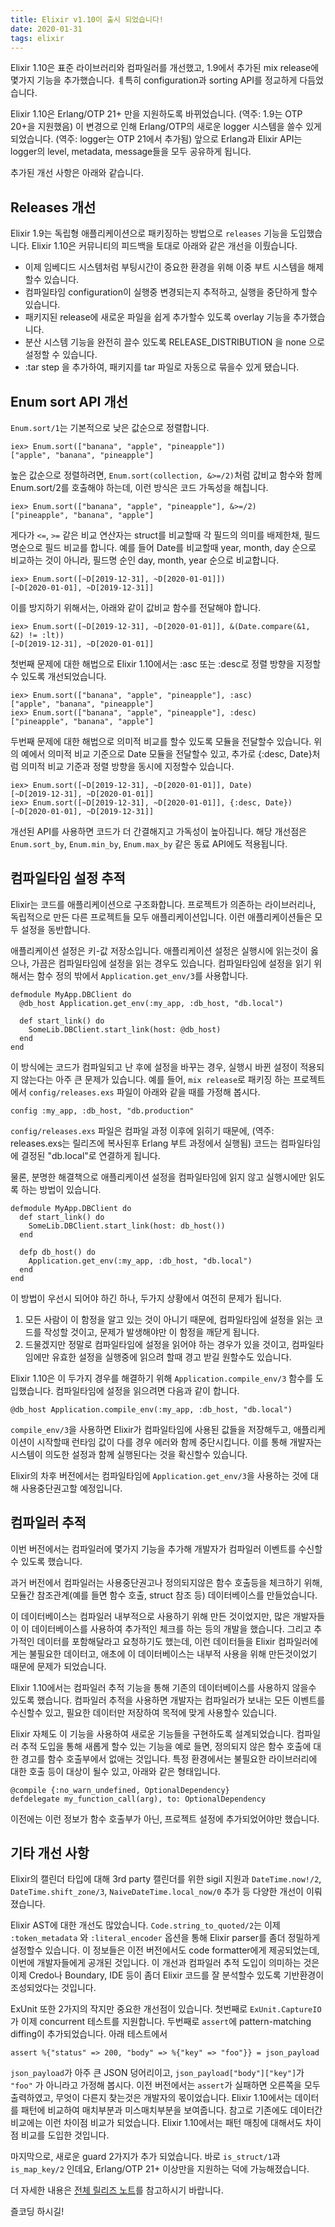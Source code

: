 ```yaml
---
title: Elixir v1.10이 출시 되었습니다!
date: 2020-01-31
tags: elixir
---
```


Elixir 1.10은 표준 라이브러리와 컴파일러를 개선했고, 1.9에서 추가된 mix release에 몇가지 기능을 추가했습니다. ㅖ특히 configuration과 sorting API를 정교하게 다듬었습니다.

Elixir 1.10은 Erlang/OTP 21+ 만을 지원하도록 바뀌었습니다. (역주: 1.9는 OTP 20+을 지원했음) 이 변경으로 인해 Erlang/OTP의 새로운 logger 시스템을 쓸수 있게 되었습니다. (역주: logger는 OTP 21에서 추가됨) 앞으로 Erlang과 Elixir API는 logger의 level, metadata, message들을 모두 공유하게 됩니다.

추가된 개선 사항은 아래와 같습니다.

## Releases 개선

Elixir 1.9는 독립형 애플리케이션으로 패키징하는 방법으로 `releases` 기능을 도입했습니다. Elixir 1.10은 커뮤니티의 피드백을 토대로 아래와 같은 개선을 이뤘습니다.

* 이제 임베디드 시스템처럼 부팅시간이 중요한 환경을 위해 이중 부트 시스템을 해제할수 있습니다.
* 컴파일타임 configuration이 실행중 변경되는지 추적하고, 실행을 중단하게 할수 있습니다.
* 패키지된 release에 새로운 파일을 쉽게 추가할수 있도록 overlay 기능을 추가했습니다.
* 분산 시스템 기능을 완전히 끌수 있도록 RELEASE_DISTRIBUTION 을 none 으로 설정할 수 있습니다.
* :tar step 을 추가하여, 패키지를 tar 파일로 자동으로 묶을수 있게 됐습니다.

## Enum sort API 개선

`Enum.sort/1`는 기본적으로 낮은 값순으로 정렬합니다.

```
iex> Enum.sort(["banana", "apple", "pineapple"])
["apple", "banana", "pineapple"]
```

높은 값순으로 정렬하려면, `Enum.sort(collection, &>=/2)`처럼 값비교 함수와 함께 Enum.sort/2를 호출해야 하는데, 이런 방식은 코드 가독성을 해칩니다.

```
iex> Enum.sort(["banana", "apple", "pineapple"], &>=/2)
["pineapple", "banana", "apple"]
```

게다가 `<=`, `>=` 같은 비교 연산자는 struct를 비교할때 각 필드의 의미를 배제한채, 필드명순으로 필드 비교를 합니다. 예를 들어 Date를 비교할때 year, month, day 순으로 비교하는 것이 아니라, 필드명 순인 day, month, year 순으로 비교합니다.

```
iex> Enum.sort([~D[2019-12-31], ~D[2020-01-01]])
[~D[2020-01-01], ~D[2019-12-31]]
```

이를 방지하기 위해서는, 아래와 같이 값비교 함수를 전달해야 합니다.

```
iex> Enum.sort([~D[2019-12-31], ~D[2020-01-01]], &(Date.compare(&1, &2) != :lt))
[~D[2019-12-31], ~D[2020-01-01]]
```

첫번째 문제에 대한 해법으로 Elixir 1.10에서는 :asc 또는 :desc로 정렬 방향을 지정할수 있도록 개선되었습니다.

```
iex> Enum.sort(["banana", "apple", "pineapple"], :asc)
["apple", "banana", "pineapple"]
iex> Enum.sort(["banana", "apple", "pineapple"], :desc)
["pineapple", "banana", "apple"]
```

두번째 문제에 대한 해법으로 의미적 비교를 할수 있도록 모듈을 전달할수 있습니다. 위의 예에서 의미적 비교 기준으로 Date 모듈을 전달할수 있고, 추가로 {:desc, Date}처럼 의미적 비교 기준과 정렬 방향을 동시에 지정할수 있습니다. 

```
iex> Enum.sort([~D[2019-12-31], ~D[2020-01-01]], Date)
[~D[2019-12-31], ~D[2020-01-01]]
iex> Enum.sort([~D[2019-12-31], ~D[2020-01-01]], {:desc, Date})
[~D[2020-01-01], ~D[2019-12-31]]
```

개선된 API를 사용하면 코드가 더 간결해지고 가독성이 높아집니다. 해당 개선점은 `Enum.sort_by`, `Enum.min_by`, `Enum.max_by` 같은 동료 API에도 적용됩니다.

## 컴파일타임 설정 추적

Elixir는 코드를 애플리케이션으로 구조화합니다. 프로젝트가 의존하는 라이브러리나, 독립적으로 만든 다른 프로젝트들 모두 애플리케이션입니다. 이런 애플리케이션들은 모두 설정을 동반합니다.

애플리케이션 설정은 키-값 저장소입니다. 애플리케이션 설정은 실행시에 읽는것이 옳으나, 가끔은 컴파일타임에 설정을 읽는 경우도 있습니다. 컴파일타임에 설정을 읽기 위해서는 함수 정의 밖에서 `Application.get_env/3`를 사용합니다.

```
defmodule MyApp.DBClient do
  @db_host Application.get_env(:my_app, :db_host, "db.local")

  def start_link() do
    SomeLib.DBClient.start_link(host: @db_host)
  end
end
```

이 방식에는 코드가 컴파일되고 난 후에 설정을 바꾸는 경우, 실행시 바뀐 설정이 적용되지 않는다는 아주 큰 문제가 있습니다. 예를 들어, `mix release`로 패키징 하는 프로젝트에서 `config/releases.exs` 파일이 아래와 같을 때를 가정해 봅시다.

```
config :my_app, :db_host, "db.production"
```

`config/releases.exs` 파일은 컴파일 과정 이후에 읽히기 때문에, (역주: releases.exs는 릴리즈에 복사된후 Erlang 부트 과정에서 실행됨) 코드는 컴파일타임에 결정된 "db.local"로 연결하게 됩니다.

물론, 분명한 해결책으로 애플리케이션 설정을 컴파일타임에 읽지 않고 실행시에만 읽도록 하는 방법이 있습니다.

```
defmodule MyApp.DBClient do
  def start_link() do
    SomeLib.DBClient.start_link(host: db_host())
  end

  defp db_host() do
    Application.get_env(:my_app, :db_host, "db.local")
  end
end
```

이 방법이 우선시 되어야 하긴 하나, 두가지 상황에서 여전히 문제가 됩니다.

1. 모든 사람이 이 함정을 알고 있는 것이 아니기 때문에, 컴파일타임에 설정을 읽는 코드를 작성할 것이고, 문제가 발생해야만 이 함정을 깨닫게 됩니다.
2. 드물겠지만 정말로 컴파일타임에 설정을 읽어야 하는 경우가 있을 것이고, 컴파일타임에만 유효한 설정을 실행중에 읽으려 할때 경고 받길 원할수도 있습니다.

Elixir 1.10은 이 두가지 경우를 해결하기 위해 `Application.compile_env/3` 함수를 도입했습니다. 컴파일타임에 설정을 읽으려면 다음과 같이 합니다.
```
@db_host Application.compile_env(:my_app, :db_host, "db.local")
```

`compile_env/3`을 사용하면 Elixir가 컴파일타임에 사용된 값들을 저장해두고, 애플리케이션이 시작할때 런타임 값이 다를 경우 에러와 함께 중단시킵니다. 이를 통해 개발자는 시스템이 의도한 설정과 함께 실행된다는 것을 확신할수 있습니다.

Elixir의 차후 버전에서는 컴파일타임에 `Application.get_env/3`을 사용하는 것에 대해 사용중단권고할 예정입니다.

## 컴파일러 추적

이번 버전에서는 컴파일러에 몇가지 기능을 추가해 개발자가 컴파일러 이벤트를 수신할수 있도록 했습니다.

과거 버전에서 컴파일러는 사용중단권고나 정의되지않은 함수 호출등을 체크하기 위해, 모듈간 참조관계(예를 들면 함수 호출, struct 참조 등) 데이터베이스를 만들었습니다. 

이 데이터베이스는 컴파일러 내부적으로 사용하기 위해 만든 것이었지만, 많은 개발자들이 이 데이터베이스를 사용하여 추가적인 체크를 하는 등의 개발을 했습니다. 그리고 추가적인 데이터를 포함해달라고 요청하기도 했는데, 이런 데이터들을 Elixir 컴파일러에게는 불필요한 데이터고, 애초에 이 데이터베이스는 내부적 사용을 위해 만든것이었기 때문에 문제가 되었습니다.

Elixir 1.10에서는 컴파일러 추적 기능을 통해 기존의 데이터베이스를 사용하지 않을수 있도록 했습니다. 컴파일러 추적을 사용하면 개발자는 컴파일러가 보내는 모든 이벤트를 수신할수 있고, 필요한 데이터만 저장하여 목적에 맞게 사용할수 있습니다.

Elixir 자체도 이 기능을 사용하여 새로운 기능들을 구현하도록 설계되었습니다. 컴파일러 추적 도입을 통해 새롭게 할수 있는 기능을 예로 들면, 정의되지 않은 함수 호출에 대한 경고를 함수 호출부에서 없애는 것입니다. 특정 환경에서는 불필요한 라이브러리에 대한 호출 등이 대상이 될수 있고, 아래와 같은 형태입니다.

```
@compile {:no_warn_undefined, OptionalDependency}
defdelegate my_function_call(arg), to: OptionalDependency
```

이전에는 이런 정보가 함수 호출부가 아닌, 프로젝트 설정에 추가되었어야만 했습니다.

## 기타 개선 사항

Elixir의 캘린더 타입에 대해 3rd party 캘린더를 위한 sigil 지원과 `DateTime.now!/2`, `DateTime.shift_zone/3`, `NaiveDateTime.local_now/0` 추가 등 다양한 개선이 이뤄졌습니다.

Elixir AST에 대한 개선도 많았습니다.
`Code.string_to_quoted/2`는 이제 `:token_metadata` 와 `:literal_encoder` 옵션을 통해 Elixir parser를 좀더 정밀하게 설정할수 있습니다. 이 정보들은 이전 버전에서도 code formatter에게 제공되었는데, 이번에 개발자들에게 공개된 것입니다. 이 개선과 컴파일러 추적 도입이 의미하는 것은 이제 Credo나 Boundary, IDE 등이 좀더 Elixir 코드를 잘 분석할수 있도록 기반환경이 조성되었다는 것입니다.

ExUnit 또한 2가지의 작지만 중요한 개선점이 있습니다.
첫번째로 `ExUnit.CaptureIO`가 이제 concurrent 테스트를 지원합니다.
두번째로 `assert`에 pattern-matching diffing이 추가되었습니다. 아래 테스트에서
```
assert %{"status" => 200, "body" => %{"key" => "foo"}} = json_payload
```
`json_payload`가 아주 큰 JSON 덩어리이고, `json_payload["body"]["key"]`가 `"foo"` 가 아니라고 가정해 봅시다. 이전 버전에서는 `assert`가 실패하면 오른쪽을 모두 출력하였고, 무엇이 다른지 찾는것은 개발자의 몫이었습니다. Elixir 1.10에서는 데이터를 패턴에 비교하여 매치부분과 미스매치부분을 보여줍니다. 참고로 기존에도 데이터간 비교에는 이런 차이점 비교가 되었습니다. Elixir 1.10에서는 패턴 매칭에 대해서도 차이점 비교를 도입한 것입니다.

마지막으로, 새로운 guard 2가지가 추가 되었습니다. 바로 `is_struct/1`과 `is_map_key/2` 인데요, Erlang/OTP 21+ 이상만을 지원하는 덕에 가능해졌습니다.

더 자세한 내용은 [전체 릴리즈 노트](https://github.com/elixir-lang/elixir/releases/tag/v1.10.0)를 참고하시기 바랍니다.

즐코딩 하시길!